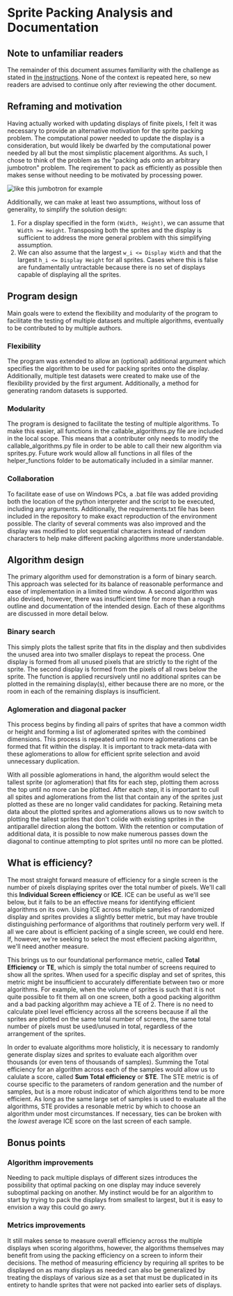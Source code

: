 # Sprite Packing Analysis and Documentation
## Note to unfamiliar readers
The remainder of this document assumes familiarity with the challenge as stated in [the instructions](https://github.com/cadet702/Display_Puzzle/blob/master/Instructions.md).  None of the context is repeated here, so new readers are advised to continue only after reviewing the other document.

## Reframing and motivation
Having actually worked with updating displays of finite pixels, I felt it was necessary to provide an alternative motivation for the sprite packing problem.  The computational power needed to update the display is a consideration, but would likely be dwarfed by the computational power needed by all but the most simplistic placement algorithms.  As such, I chose to think of the problem as the "packing ads onto an arbitrary jumbotron" problem.  The reqirement to pack as efficiently as possible then makes sense without needing to be motivated by processing power.

![like this jumbotron for example](https://gocommandoapp.com/wp-content/uploads/2015/08/Jumbotron.jpg)

Additionally, we can make at least two assumptions, without loss of generality, to simplify the solution design:

1. For a display specified in the form `(Width, Height)`, we can assume that `Width >= Height`.  Transposing both the sprites and the display is sufficient to address the more general problem with this simplifying assumption.
2. We can also assume that the largest `w_i <= Display Width` and that the largest `h_i <= Display Height` for all sprites.  Cases where this is false are fundamentally untractable because there is no set of displays capable of displaying all the sprites.

## Program design
Main goals were to extend the flexibility and modularity of the program to facilitate the testing of multiple datasets and multiple algorithms, eventually to be contributed to by multiple authors.

### Flexibility
The program was extended to allow an (optional) additional argument which specifies the algorithm to be used for packing sprites onto the display.  Additionally, multiple test datasets were created to make use of the flexibility provided by the first argument. Additionally, a method for generating random datasets is supported.

### Modularity
The program is designed to facilitate the testing of multiple algorithms.  To make this easier, all functions in the callable_algorithms.py file are included in the local scope.  This means that a contributer only needs to modify the callable_algorithms.py file in order to be able to call their new algorithm via sprites.py.  Future work would allow all functions in all files of the helper_functions folder to be automatically included in a similar manner.

### Collaboration
To facilitate ease of use on Windows PCs, a .bat file was added providing both the location of the python interpreter and the script to be executed, including any arguments.  Additionally, the requirements.txt file has been included in the repository to make exact reproduction of the environment possible.  The clarity of several comments was also improved and the display was modified to plot sequential characters instead of random characters to help make different packing algorithms more understandable.

## Algorithm design
The primary algorithm used for demonstration is a form of binary search.  This approach was selected for its balance of reasonable performance and ease of implementation in a limited time window.  A second algorithm was also devised, however, there was insufficient time for more than a rough outline and documentation of the intended design.  Each of these algorithms are discussed in more detail below.

### Binary search
This simply plots the tallest sprite that fits in the display and then subdivides the unused area into two smaller displays to repeat the process.  One display is formed from all unused pixels that are strictly to the right of the sprite.  The second display is formed from the pixels of all rows below the sprite.  The function is applied recursively until no additional sprites can be plotted in the remaining display(s), either because there are no more, or the room in each of the remaining displays is insufficient.

### Aglomeration and diagonal packer
This process begins by finding all pairs of sprites that have a common width or height and forming a list of aglomerated sprites with the combined dimensions.  This process is repeated until no more aglomerations can be formed that fit within the display.  It is important to track meta-data with these aglomerations to allow for efficient sprite selection and avoid unnecessary duplication.

With all possible aglomerations in hand, the algorithm would select the tallest sprite (or aglomeration) that fits for each step, plotting them across the top until no more can be plotted.  After each step, it is important to cull all spites and aglomerations from the list that contain any of the sprites just plotted as these are no longer valid candidates for packing.  Retaining meta data about the plotted sprites and aglomerations allows us to now switch to plotting the tallest sprites that don't colide with existing sprites in the antiparallel direction along the bottom.  With the retention or computation of additional data, it is possible to now make numerous passes down the diagonal to continue attempting to plot sprites until no more can be plotted.

## What is efficiency?
The most straight forward measure of efficiency for a single screen is the number of pixels displaying sprites over the total number of pixels.  We'll call this **Individual Screen efficiency** or **ICE**.  ICE can be useful as we'll see below, but it fails to be an effective means for identifying efficient algorithms on its own.  Using ICE across multiple samples of randomized display and sprites provides a slightly better metric, but may have trouble distinguishing performance of algorithms that routinely perform very well.  If all we care about is efficient packing of a single screen, we could end here.  If, however, we're seeking to select the most effecient packing algorithm, we'll need another measure.

This brings us to our foundational performance metric, called **Total Efficiency** or **TE**, which is simply the total number of screens required to show all the sprites.  When used for a specific display and set of sprites, this metric might be insufficient to accurately differentiate between two or more algorithms.  For example, when the volume of sprites is such that it is not quite possible to fit them all on one screen, both a good packing algorithm and a bad packing algorithm may achieve a TE of 2.  There is no need to calculate pixel level efficiency across all the screens because if all the sprites are plotted on the same total number of screens, the same total number of pixels must be used/unused in total, regardless of the arrangement of the sprites.

In order to evaluate algorithms more holisticly, it is necessary to randomly generate display sizes and sprites to evaluate each algorithm over thousands (or even tens of thousands of samples).  Summing the Total efficiency for an algorithm across each of the samples would allow us to calulate a score, called **Sum Total efficiency** or **STE**.  The STE metric is of course specific to the parameters of random generation and the number of samples, but is a more robust indicator of which algorithms tend to be more efficient.  As long as the same large set of samples is used to evaluate all the algorithms, STE provides a resonable metric by which to choose an algorithm under most circumstances.  If necessary, ties can be broken with the *lowest* average ICE score on the last screen of each sample.

## Bonus points

### Algorithm improvements
Needing to pack multiple displays of different sizes introduces the possibility that optimal packing on one display may induce severely suboptimal packing on another.  My instinct would be for an algorithm to start by trying to pack the displays from smallest to largest, but it is easy to envision a way this could go awry.

### Metrics improvements
It still makes sense to measure overall efficiency across the multiple displays when scoring algorithms, however, the algorithms themselves may benefit from using the packing efficiency on a screen to inform their decisions.  The method of measuring efficiency by requiring all sprites to be displayed on as many displays as needed can also be generalized by treating the displays of various size as a set that must be duplicated in its entirety to handle sprites that were not packed into earlier sets of displays.